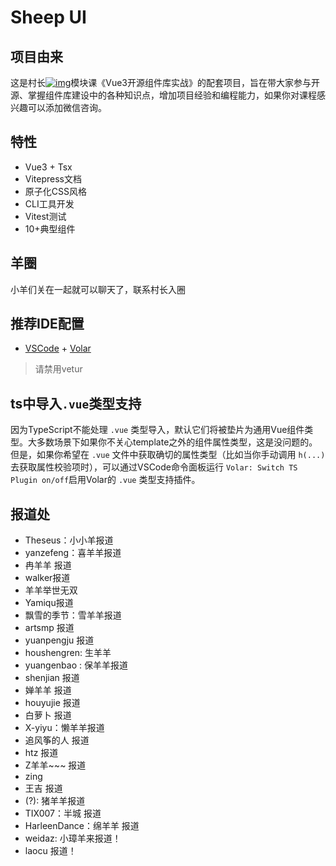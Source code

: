 <!--
 * @Descripttion: 
 * @version: 18.1.2
 * @Author: Harleens
 * @Date: 2022-06-28 18:58:25
 * @LastEditors: Harleens
 * @LastEditTime: 2022-06-28 19:02:23
-->
# Sheep UI

## 项目由来
这是村长[![img](https://img.shields.io/badge/%E5%BE%AE%E4%BF%A1-fe__cunzhang-brightgreen)](https://img.shields.io/badge/%E5%BE%AE%E4%BF%A1-fe__cunzhang-brightgreen)模块课《Vue3开源组件库实战》的配套项目，旨在带大家参与开源、掌握组件库建设中的各种知识点，增加项目经验和编程能力，如果你对课程感兴趣可以添加微信咨询。

## 特性
- Vue3 + Tsx
- Vitepress文档
- 原子化CSS风格
- CLI工具开发
- Vitest测试
- 10+典型组件


## 羊圈
小羊们关在一起就可以聊天了，联系村长入圈

## 推荐IDE配置
- [VSCode](https://code.visualstudio.com/) + [Volar](https://marketplace.visualstudio.com/items?itemName=johnsoncodehk.volar)
> 请禁用vetur

## ts中导入`.vue`类型支持
因为TypeScript不能处理 `.vue` 类型导入，默认它们将被垫片为通用Vue组件类型。大多数场景下如果你不关心template之外的组件属性类型，这是没问题的。但是，如果你希望在 `.vue` 文件中获取确切的属性类型（比如当你手动调用 `h(...)`去获取属性校验项时），可以通过VSCode命令面板运行 `Volar: Switch TS Plugin on/off`启用Volar的 `.vue` 类型支持插件。

## 报道处

- Theseus：小小羊报道
- yanzefeng：喜羊羊报道
- 冉羊羊 报道
- walker报道
- 羊羊举世无双
- Yamiqu报道
- 飘雪的季节：雪羊羊报道
- artsmp 报道
- yuanpengju 报道
- houshengren: 生羊羊
- yuangenbao : 保羊羊报道
- shenjian 报道
- 婵羊羊 报道
- houyujie 报道
- 白萝卜 报道
- X-yiyu：懒羊羊报道
- 追风筝的人 报道
- htz 报道
- Z羊羊~~~ 报道
- zing
- 王吉 报道
- (?): 猪羊羊报道
- TIX007：半城 报道
- HarleenDance：绵羊羊  报道
- weidaz: 小璋羊来报道！
- laocu 报道！